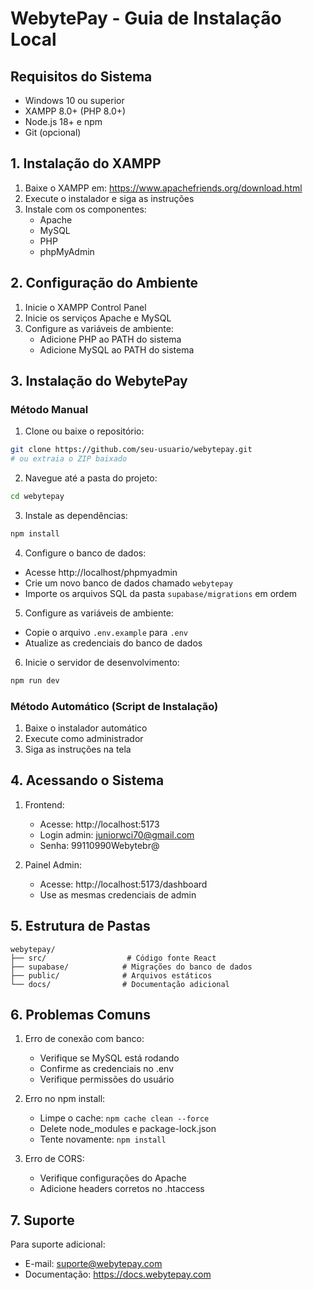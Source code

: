 # WebytePay - Guia de Instalação Local

## Requisitos do Sistema

- Windows 10 ou superior
- XAMPP 8.0+ (PHP 8.0+)
- Node.js 18+ e npm
- Git (opcional)

## 1. Instalação do XAMPP

1. Baixe o XAMPP em: https://www.apachefriends.org/download.html
2. Execute o instalador e siga as instruções
3. Instale com os componentes:
   - Apache
   - MySQL
   - PHP
   - phpMyAdmin

## 2. Configuração do Ambiente

1. Inicie o XAMPP Control Panel
2. Inicie os serviços Apache e MySQL
3. Configure as variáveis de ambiente:
   - Adicione PHP ao PATH do sistema
   - Adicione MySQL ao PATH do sistema

## 3. Instalação do WebytePay

### Método Manual

1. Clone ou baixe o repositório:
```bash
git clone https://github.com/seu-usuario/webytepay.git
# ou extraia o ZIP baixado
```

2. Navegue até a pasta do projeto:
```bash
cd webytepay
```

3. Instale as dependências:
```bash
npm install
```

4. Configure o banco de dados:
- Acesse http://localhost/phpmyadmin
- Crie um novo banco de dados chamado `webytepay`
- Importe os arquivos SQL da pasta `supabase/migrations` em ordem

5. Configure as variáveis de ambiente:
- Copie o arquivo `.env.example` para `.env`
- Atualize as credenciais do banco de dados

6. Inicie o servidor de desenvolvimento:
```bash
npm run dev
```

### Método Automático (Script de Instalação)

1. Baixe o instalador automático
2. Execute como administrador
3. Siga as instruções na tela

## 4. Acessando o Sistema

1. Frontend:
   - Acesse: http://localhost:5173
   - Login admin: juniorwci70@gmail.com
   - Senha: 99110990Webytebr@

2. Painel Admin:
   - Acesse: http://localhost:5173/dashboard
   - Use as mesmas credenciais de admin

## 5. Estrutura de Pastas

```
webytepay/
├── src/                  # Código fonte React
├── supabase/            # Migrações do banco de dados
├── public/              # Arquivos estáticos
└── docs/                # Documentação adicional
```

## 6. Problemas Comuns

1. Erro de conexão com banco:
   - Verifique se MySQL está rodando
   - Confirme as credenciais no .env
   - Verifique permissões do usuário

2. Erro no npm install:
   - Limpe o cache: `npm cache clean --force`
   - Delete node_modules e package-lock.json
   - Tente novamente: `npm install`

3. Erro de CORS:
   - Verifique configurações do Apache
   - Adicione headers corretos no .htaccess

## 7. Suporte

Para suporte adicional:
- E-mail: suporte@webytepay.com
- Documentação: https://docs.webytepay.com